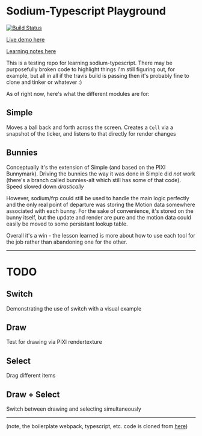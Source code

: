 # Sodium-Typescript Playground

[![Build Status](https://travis-ci.org/dakom/sodium-typescript-playground.svg?branch=master)](https://travis-ci.org/dakom/sodium-typescript-playground)

[Live demo here](https://dakom.github.io/sodium-typescript-playground)

[Learning notes here](Notes.md)

This is a testing repo for learning sodium-typescript. There may be purposefully broken code to highlight things I'm still figuring out, for example, but all in all if the travis build is passing then it's probably fine to clone and tinker or whatever :)

As of right now, here's what the different modules are for:

## Simple

Moves a ball back and forth across the screen.
Creates a `Cell` via a snapshot of the ticker, and listens to that directly for render changes

## Bunnies

Conceptually it's the extension of Simple (and based on the PIXI Bunnymark).
Driving the bunnies the way it was done in Simple did _not_ work (there's a branch called bunnies-alt which still has some of that code). Speed slowed down _drastically_

However, sodium/frp could still be used to handle the main logic perfectly and the only real point of departure was storing the Motion data somewhere associated with each bunny. For the sake of convenience, it's stored on the bunny itself, but the update and render are pure and the motion data could easily be moved to some persistant lookup table.

Overall it's a win - the lesson learned is more about how to use each tool for the job rather than abandoning one for the other.

----

# TODO


## Switch

Demonstrating the use of switch with a visual example

## Draw

Test for drawing via PIXI rendertexture

## Select

Drag different items

## Draw + Select

Switch between drawing and selecting simultaneously

----

(note, the boilerplate webpack, typescript, etc. code is cloned from [here](https://github.com/dakom/html5-boilerplate/tree/barebones))